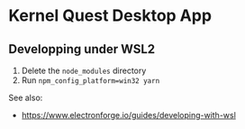 # Kernel Quest Desktop App

## Developping under WSL2

1. Delete the `node_modules` directory
1. Run `npm_config_platform=win32 yarn`

See also:

- https://www.electronforge.io/guides/developing-with-wsl
